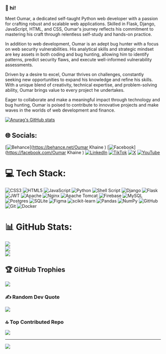 ### 👋 hi!

Meet Oumar, a dedicated self-taught Python web developer with a passion for crafting robust and scalable web applications. Skilled in Flask, Django, JavaScript, HTML, and CSS, Oumar's journey reflects his commitment to mastering his craft through relentless self-study and hands-on practice.

In addition to web development, Oumar is an adept bug hunter with a focus on web security vulnerabilities. His analytical skills and strategic mindset are key assets in both coding and bug hunting, allowing him to identify patterns, predict security flaws, and execute well-informed vulnerability assessments.

Driven by a desire to excel, Oumar thrives on challenges, constantly seeking new opportunities to expand his knowledge and refine his skills. With a unique blend of creativity, technical expertise, and problem-solving ability, Oumar brings value to every project he undertakes.

Eager to collaborate and make a meaningful impact through technology and bug hunting, Oumar is poised to contribute to innovative projects and make waves in the worlds of web development and finance.

[![Anurag's GitHub stats](https://github-readme-stats.vercel.app/api?username=oumarkhaine&show_icons=true&show_icons=true&theme=radical)](https://github.com/anuraghazra/github-readme-stats)



## 🌐 Socials:
[![Behance](https://img.shields.io/badge/Behance-1769ff?logo=behance&logoColor=white)](https://behance.net/Oumar Khaine ) [![Facebook](https://img.shields.io/badge/Facebook-%231877F2.svg?logo=Facebook&logoColor=white)](https://facebook.com/Oumar Khaine ) [![LinkedIn](https://img.shields.io/badge/LinkedIn-%230077B5.svg?logo=linkedin&logoColor=white)](https://linkedin.com/in/oumar-khaine) [![TikTok](https://img.shields.io/badge/TikTok-%23000000.svg?logo=TikTok&logoColor=white)](https://tiktok.com/@Oumar5aine) [![X](https://img.shields.io/badge/X-black.svg?logo=X&logoColor=white)](https://x.com/Oumar-Khaine ) [![YouTube](https://img.shields.io/badge/YouTube-%23FF0000.svg?logo=YouTube&logoColor=white)](https://youtube.com/@oumar-khaine) 

# 💻 Tech Stack:
![CSS3](https://img.shields.io/badge/css3-%231572B6.svg?style=for-the-badge&logo=css3&logoColor=white) ![HTML5](https://img.shields.io/badge/html5-%23E34F26.svg?style=for-the-badge&logo=html5&logoColor=white) ![JavaScript](https://img.shields.io/badge/javascript-%23323330.svg?style=for-the-badge&logo=javascript&logoColor=%23F7DF1E) ![Python](https://img.shields.io/badge/python-3670A0?style=for-the-badge&logo=python&logoColor=ffdd54) ![Shell Script](https://img.shields.io/badge/shell_script-%23121011.svg?style=for-the-badge&logo=gnu-bash&logoColor=white) ![Django](https://img.shields.io/badge/django-%23092E20.svg?style=for-the-badge&logo=django&logoColor=white) ![Flask](https://img.shields.io/badge/flask-%23000.svg?style=for-the-badge&logo=flask&logoColor=white) ![JWT](https://img.shields.io/badge/JWT-black?style=for-the-badge&logo=JSON%20web%20tokens) ![Apache](https://img.shields.io/badge/apache-%23D42029.svg?style=for-the-badge&logo=apache&logoColor=white) ![Nginx](https://img.shields.io/badge/nginx-%23009639.svg?style=for-the-badge&logo=nginx&logoColor=white) ![Apache Tomcat](https://img.shields.io/badge/apache%20tomcat-%23F8DC75.svg?style=for-the-badge&logo=apache-tomcat&logoColor=black) ![Firebase](https://img.shields.io/badge/firebase-a08021?style=for-the-badge&logo=firebase&logoColor=ffcd34) ![MySQL](https://img.shields.io/badge/mysql-4479A1.svg?style=for-the-badge&logo=mysql&logoColor=white) ![Postgres](https://img.shields.io/badge/postgres-%23316192.svg?style=for-the-badge&logo=postgresql&logoColor=white) ![SQLite](https://img.shields.io/badge/sqlite-%2307405e.svg?style=for-the-badge&logo=sqlite&logoColor=white) ![Figma](https://img.shields.io/badge/figma-%23F24E1E.svg?style=for-the-badge&logo=figma&logoColor=white) ![scikit-learn](https://img.shields.io/badge/scikit--learn-%23F7931E.svg?style=for-the-badge&logo=scikit-learn&logoColor=white) ![Pandas](https://img.shields.io/badge/pandas-%23150458.svg?style=for-the-badge&logo=pandas&logoColor=white) ![NumPy](https://img.shields.io/badge/numpy-%23013243.svg?style=for-the-badge&logo=numpy&logoColor=white) ![GitHub](https://img.shields.io/badge/github-%23121011.svg?style=for-the-badge&logo=github&logoColor=white) ![Git](https://img.shields.io/badge/git-%23F05033.svg?style=for-the-badge&logo=git&logoColor=white) ![Docker](https://img.shields.io/badge/docker-%230db7ed.svg?style=for-the-badge&logo=docker&logoColor=white)
# 📊 GitHub Stats:
![](https://github-readme-stats.vercel.app/api?username=oumarkhaine&theme=dark&hide_border=false&include_all_commits=false&count_private=false)<br/>
![](https://github-readme-streak-stats.herokuapp.com/?user=oumarkhaine&theme=dark&hide_border=false)<br/>
![](https://github-readme-stats.vercel.app/api/top-langs/?username=oumarkhaine&theme=dark&hide_border=false&include_all_commits=false&count_private=false&layout=compact)

## 🏆 GitHub Trophies
![](https://github-profile-trophy.vercel.app/?username=oumarkhaine&theme=radical&no-frame=false&no-bg=true&margin-w=4)

### ✍️ Random Dev Quote
![](https://quotes-github-readme.vercel.app/api?type=horizontal&theme=radical)

### 🔝 Top Contributed Repo
![](https://github-contributor-stats.vercel.app/api?username=oumarkhaine&limit=5&theme=radical&combine_all_yearly_contributions=true)

---
[![](https://visitcount.itsvg.in/api?id=oumarkhaine&icon=0&color=0)](https://visitcount.itsvg.in)

<!-- Proudly created with GPRM ( https://gprm.itsvg.in ) -->
